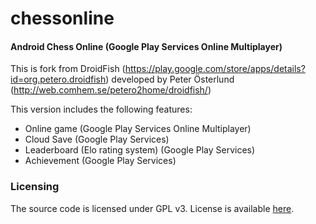 chessonline
===========

#### Android Chess Online (Google Play Services Online Multiplayer)

This is fork from DroidFish (https://play.google.com/store/apps/details?id=org.petero.droidfish) developed by Peter Österlund (http://web.comhem.se/petero2home/droidfish/)


This version includes the following features:
- Online game (Google Play Services Online Multiplayer)
- Cloud Save (Google Play Services)
- Leaderboard (Elo rating system) (Google Play Services)
- Achievement (Google Play Services)

### Licensing

The source code is licensed under GPL v3. License is available [here](/LICENSE).